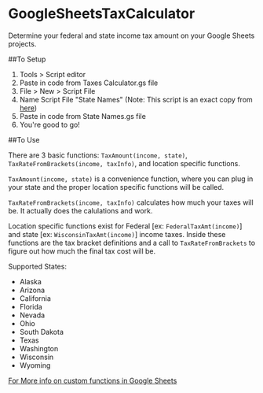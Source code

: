 # GoogleSheetsTaxCalculator
Determine your federal and state income tax amount on your Google Sheets projects.

##To Setup

1. Tools > Script editor
2. Paste in code from Taxes Calculator.gs file
3. File > New > Script File
4. Name Script File "State Names" (Note: This script is an exact copy from [here]( https://github.com/davegaeddert/google-sheets-us-states/blob/master/Code.gs))
5. Paste in code from State Names.gs file
6. You're good to go!

##To Use

There are 3 basic functions: `TaxAmount(income, state)`, `TaxRateFromBrackets(income, taxInfo)`, and location specific functions. 

`TaxAmount(income, state)` is a convenience function, where you can plug in your state and the proper location specific functions will be called. 

`TaxRateFromBrackets(income, taxInfo)` calculates how much your taxes will be. It actually does the calulations and work.

Location specific functions exist for Federal [ex: `FederalTaxAmt(income)`] and state [ex: `WisconsinTaxAmt(income)`] income taxes. Inside these functions are the tax bracket definitions and a call to `TaxRateFromBrackets` to figure out how much the final tax cost will be.

Supported States:

- Alaska
- Arizona
- California
- Florida
- Nevada
- Ohio
- South Dakota
- Texas
- Washington
- Wisconsin
- Wyoming


[For More info on custom functions in Google Sheets](https://developers.google.com/apps-script/guides/sheets/functions)
